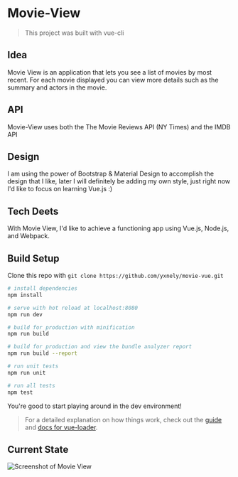 # Movie-View
> This project was built with vue-cli

## Idea
Movie View is an application that lets you see a list of movies by most recent. For each movie displayed you can view more details such as the summary and actors in the movie.

## API
Movie-View uses both the The Movie Reviews API (NY Times) and the IMDB API

## Design
I am using the power of Bootstrap & Material Design to accomplish the design that I like, later I will definitely be adding my own style, just right now I'd like to focus on learning Vue.js :)

## Tech Deets
With Movie View, I'd like to achieve a functioning app using Vue.js, Node.js, and Webpack.

## Build Setup
Clone this repo with `git clone https://github.com/yxnely/movie-vue.git`

``` bash
# install dependencies
npm install

# serve with hot reload at localhost:8080
npm run dev

# build for production with minification
npm run build

# build for production and view the bundle analyzer report
npm run build --report

# run unit tests
npm run unit

# run all tests
npm test
```

You're good to start playing around in the dev environment!

> For a detailed explanation on how things work, check out the [guide](http://vuejs-templates.github.io/webpack/) and [docs for vue-loader](http://vuejs.github.io/vue-loader).

## Current State
![Screenshot of Movie View](https://raw.githubusercontent.com/yxnely/movie-vue/starter/src/assets/screen.gif)